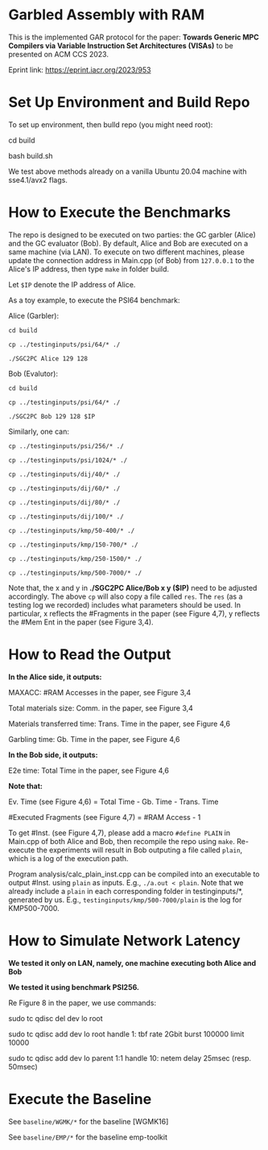 # Garbled Assembly with RAM

This is the implemented GAR protocol for the paper: **Towards Generic MPC Compilers via Variable Instruction Set Architectures (VISAs)** to be presented on ACM CCS 2023.

Eprint link: https://eprint.iacr.org/2023/953

# Set Up Environment and Build Repo

To set up environment, then bulld repo (you might need root):

   cd build
   
   bash build.sh

We test above methods already on a vanilla Ubuntu 20.04 machine with sse4.1/avx2 flags.

# How to Execute the Benchmarks

The repo is designed to be executed on two parties: the GC garbler (Alice) and the GC evaluator (Bob). By default, Alice and Bob are executed on a same machine (via LAN). To execute on two different machines, please update the connection address in Main.cpp (of Bob) from `127.0.0.1` to the Alice's IP address, then type `make` in folder build.

Let `$IP` denote the IP address of Alice.

As a toy example, to execute the PSI64 benchmark:

Alice (Garbler):

	cd build
	
	cp ../testinginputs/psi/64/* ./
	
	./SGC2PC Alice 129 128

Bob (Evalutor):

	cd build
	
	cp ../testinginputs/psi/64/* ./
	
	./SGC2PC Bob 129 128 $IP

Similarly, one can:

	cp ../testinginputs/psi/256/* ./
	
	cp ../testinginputs/psi/1024/* ./

	cp ../testinginputs/dij/40/* ./
	
	cp ../testinginputs/dij/60/* ./
	
	cp ../testinginputs/dij/80/* ./
	
	cp ../testinginputs/dij/100/* ./

	cp ../testinginputs/kmp/50-400/* ./
	
	cp ../testinginputs/kmp/150-700/* ./
	
	cp ../testinginputs/kmp/250-1500/* ./
	
	cp ../testinginputs/kmp/500-7000/* ./

Note that, the x and y in **./SGC2PC Alice/Bob x y ($IP)** need to be adjusted accordingly. The above `cp` will also copy a file called `res`. The `res` (as a testing log we recorded) includes what parameters should be used. In particular, x reflects the #Fragments in the paper (see Figure 4,7), y reflects the #Mem Ent in the paper (see Figure 3,4).

# How to Read the Output

**In the Alice side, it outputs:**

   MAXACC: #RAM Accesses in the paper, see Figure 3,4
   
   Total materials size: Comm. in the paper, see Figure 3,4
   
   Materials transferred time: Trans. Time in the paper, see Figure 4,6
   
   Garbling time: Gb. Time in the paper, see Figure 4,6

**In the Bob side, it outputs:**

   E2e time: Total Time in the paper, see Figure 4,6
   
**Note that:**

   Ev. Time (see Figure 4,6) = Total Time - Gb. Time - Trans. Time
   
   #Executed Fragments (see Figure 4,7) = #RAM Access - 1

To get #Inst. (see Figure 4,7), please add a macro `#define PLAIN` in Main.cpp of both Alice and Bob, then recompile the repo using `make`. Re-execute the experiments will result in Bob outputing a file called `plain`, which is a log of the execution path.

Program analysis/calc_plain_inst.cpp can be compiled into an executable to output #Inst. using `plain` as inputs.
E.g., `./a.out < plain`.
Note that we already include a `plain` in each corresponding folder in testinginputs/*, generated by us.
E.g., `testinginputs/kmp/500-7000/plain` is the log for KMP500-7000.

# How to Simulate Network Latency

**We tested it only on LAN, namely, one machine executing both Alice and Bob**

**We tested it using benchmark PSI256.**

Re Figure 8 in the paper, we use commands:

sudo tc qdisc del dev lo root

sudo tc qdisc add dev lo root handle 1: tbf rate 2Gbit burst 100000 limit 10000

sudo tc qdisc add dev lo parent 1:1 handle 10: netem delay 25msec (resp. 50msec)

# Execute the Baseline

See `baseline/WGMK/*` for the baseline [WGMK16]

See `baseline/EMP/*` for the baseline emp-toolkit